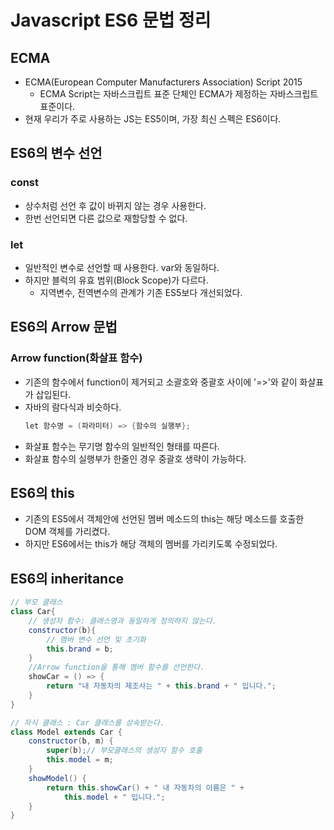 # Javascript ES6 문법 정리
## ECMA
- ECMA(European Computer Manufacturers Association) Script 2015
  - ECMA Script는 자바스크립트 표준 단체인 ECMA가 제정하는 자바스크립트 표준이다.
- 현재 우리가 주로 사용하는 JS는 ES5이며, 가장 최신 스펙은 ES6이다.

## ES6의 변수 선언
### const
- 상수처럼 선언 후 값이 바뀌지 않는 경우 사용한다.
- 한번 선언되면 다른 값으로 재할당할 수 없다.
### let
- 일반적인 변수로 선언할 때 사용한다. var와 동일하다.
- 하지만 블럭의 유효 범위(Block Scope)가 다르다.
  - 지역변수, 전역변수의 관계가 기존 ES5보다 개선되었다.

## ES6의 Arrow 문법
### Arrow function(화살표 함수)
- 기존의 함수에서 function이 제거되고 소괄호와 중괄호 사이에 '=>'와 같이 화살표가 삽입된다.
- 자바의 람다식과 비슷하다.
    ```java
    let 함수명 = (파라미터) => {함수의 실행부};
    ```
- 화살표 함수는 무기명 함수의 일반적인 형태를 따른다.
- 화살표 함수의 실행부가 한줄인 경우 중괄호 생략이 가능하다.

## ES6의 this
- 기존의 ES5에서 객체안에 선언된 멤버 메소드의 this는 해당 메소드를 호출한 DOM 객체를 가리켰다.
- 하지만 ES6에서는 this가 해당 객체의 멤버를 가리키도록 수정되었다.

## ES6의 inheritance
```java
// 부모 클래스
class Car{
    // 생성자 함수: 클래스명과 동일하게 정의하지 않는다.
    constructor(b){
        // 멤버 변수 선언 및 초기화
        this.brand = b;
    }
    //Arrow function을 통해 멤버 함수를 선언한다.
    showCar = () => {
        return "내 자동차의 제조사는 " + this.brand + " 입니다.";
    }
}

// 자식 클래스 : Car 클래스를 상속받는다.
class Model extends Car {
    constructor(b, m) {
        super(b);// 부모클래스의 생성자 함수 호출
        this.model = m;
    }
    showModel() {
        return this.showCar() + " 내 자동차의 이름은 " +
            this.model + " 입니다.";
    }
}
```